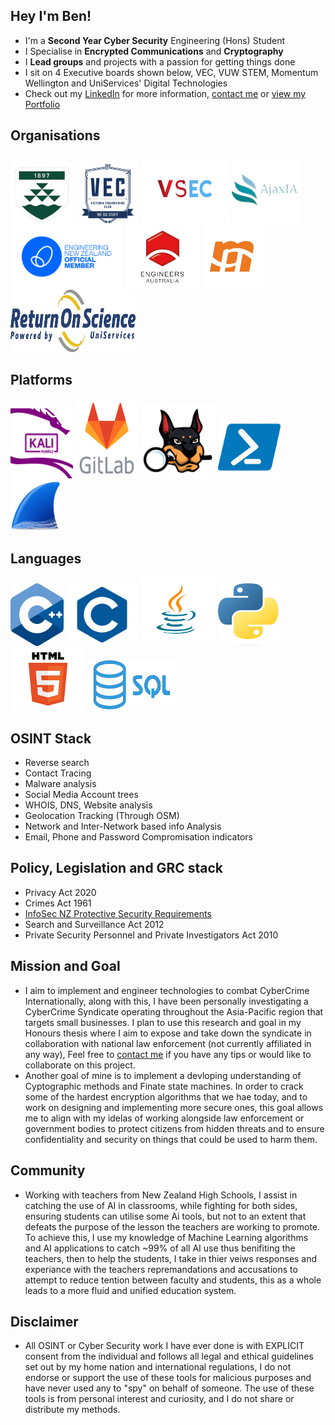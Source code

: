## Hey I'm Ben!

- I'm a **Second Year Cyber Security** Engineering (Hons) Student 
- I Specialise in **Encrypted Communications** and **Cryptography**
- I **Lead groups** and projects with a passion for getting things done
- I sit on 4 Executive boards shown below, VEC, VUW STEM, Momentum Wellington and UniServices' Digital Technologies  
- Check out my [LinkedIn](https://www.linkedin.com/in/ben-vandw/) for more information, [contact me](mailto:contact@greenbeanie.com) or [view my Portfolio](https://www.greenbeanie.dev/)

## Organisations
<p align="left">
  <!-- img src="/imgs/Orgs/Macdiarmid.png" alt="Macdiarmid logo" height="100" width="100" />-->
  <img src="/imgs/Orgs/VUW.png" alt="VUW Logo" height="100" width="100" />
  <img src="/imgs/Orgs/VEC.png" alt="VEC logo" height="100" width="100" />
  <img src="/imgs/Orgs/VSEC.png" alt="VSEC logo" height="110" width="142" />
  <img src="/imgs/Orgs/AjaxIA.png" alt="ajaxia logo" height="110" width="110" />
  <img src="/imgs/Orgs/EngNZ.png" alt="Engineering NZ logo" height="100" width="179" />
   <img src="/imgs/Orgs/EA.png" alt="Engineers Australia logo" height="100" width="120" />
  <img src="/imgs/Orgs/Momentum.png" alt="Momentum logo" height="100" width="100" />
  <img src="/imgs/Orgs/ROS.png" alt="Return on Science Digital Technologies logo" height="100" width="200" />
</p>

## Platforms
<p align="left">
  <img src="/imgs/Plats/KaliP" alt="Kali Purple logo" height="112" width="100" />
  <img src="/imgs/Plats/GitLab" alt="GitLab logo" height="128" width="100" />
  <img src="/imgs/Plats/autopsy-logo.svg" alt="Autopsy logo" height="120" width="120" />
  <img src="/imgs/Plats/Powershell" alt="Powershell logo" height="100" width="100" />
  <img src="/imgs/Plats/WireShark.png" alt="Wireshark logo" height="80" width="80" />
</p>

## Languages

<p align="left">
  <img src="/imgs/Lang/C++" alt="C++ logo" height="100" width="85" />
   <img src="/imgs/Lang/C" alt="C Logo" height="100" width="115" />
   <img src="/imgs/Lang/Java" alt="Java Logo" height="110" width="120" />
  <img src="/imgs/Lang/Python" alt="Python logo" height="100" width="100" />
   <img src="/imgs/Lang/HTML" alt="HTML Logo" height="100" width="120" />
   <img src="/imgs/Lang/SQL" alt="SQL Logo" height="80" width="140" />
</p>

## OSINT Stack
- Reverse search
- Contact Tracing
- Malware analysis
- Social Media Account trees
- WHOIS, DNS, Website analysis
- Geolocation Tracking (Through OSM)
- Network and Inter-Network based info Analysis
- Email, Phone and Password Compromisation indicators


## Policy, Legislation and GRC stack
 - Privacy Act 2020
 - Crimes Act 1961
 - [InfoSec NZ Protective Security Requirements](https://www.protectivesecurity.govt.nz/policy/information-security)
 - Search and Surveillance Act 2012
 - Private Security Personnel and Private Investigators Act 2010
  
## Mission and Goal
- I aim to implement and engineer technologies to combat CyberCrime Internationally, along with this, I have been personally investigating a CyberCrime Syndicate operating throughout the Asia-Pacific region that targets small businesses. I plan to use this research and goal in my Honours thesis where I aim to expose and take down the syndicate in collaboration with national law enforcement (not currently affiliated in any way), Feel free to [contact me](mailto:contact@greenbeanie.com) if you have any tips or would like to collaborate on this project.
- Another goal of mine is to implement a devloping understanding of Cyptographic methods and Finate state machines. In order to crack some of the hardest encryption algorithms that we hae today, and to work on designing and implementing more secure ones, this goal allows me to align with my idelas of working alongside law enforcement or government bodies to protect citizens from hidden threats and to ensure confidentiality and security on things that could be used to harm them.
## Community 
- Working with teachers from New Zealand High Schools, I assist in catching the use of AI in classrooms, while fighting for both sides, ensuring students can utilise some Ai tools, but not to an extent that defeats the purpose of the lesson the teachers are working to promote. To achieve this, I use my knowledge of Machine Learning algorithms and AI applications to catch ~99% of all AI use thus benifiting the teachers, then to help the students, I take in thier veiws responses and experiance with the teachers repremandations and accusations to attempt to reduce tention between faculty and students, this as a whole leads to a more fluid and unified education system.
## Disclaimer 
- All OSINT or Cyber Security work I have ever done is with EXPLICIT consent from the individual and follows all legal and ethical guidelines set out by my home nation and international regulations, I do not endorse or support the use of these tools for malicious purposes and have never used any to "spy" on behalf of someone. The use of these tools is from personal interest and curiosity, and I do not share or distribute my methods. 
